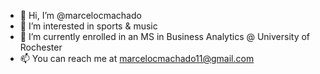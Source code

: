 - 👋 Hi, I’m @marcelocmachado
- 👀 I’m interested in sports & music
- 🌱 I’m currently enrolled in an MS in Business Analytics @ University of Rochester
- 📫 You can reach me at marcelocmachado11@gmail.com

<!---
marcelocmachado/marcelocmachado is a ✨ special ✨ repository because its `README.md` (this file) appears on your GitHub profile.
You can click the Preview link to take a look at your changes.
--->
